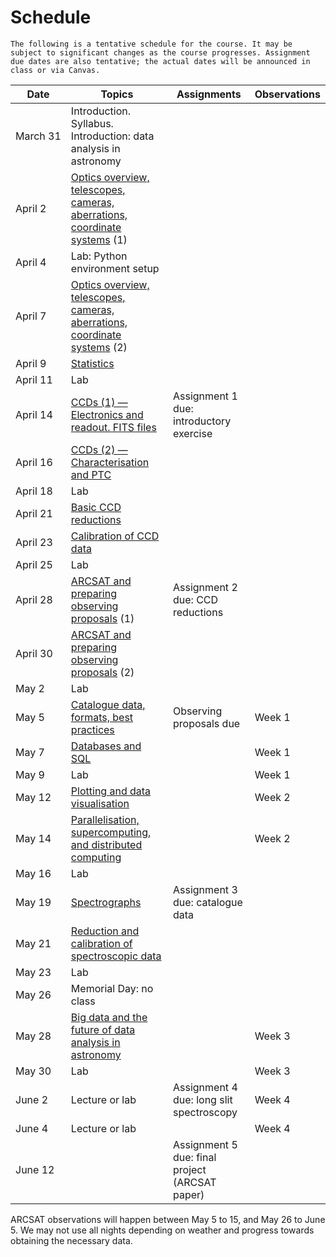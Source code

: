 # Schedule

```{caution}
The following is a tentative schedule for the course. It may be subject to significant changes as the course progresses. Assignment due dates are also tentative; the actual dates will be announced in class or via Canvas.
```

| Date          | Topics                                                                                                                        | Assignments                                    | Observations |
| ------------- | ----------------------------------------------------------------------------------------------------------------------------- | ---------------------------------------------- | ------------ |
| March&nbsp;31 | Introduction. Syllabus. <br>Introduction: data analysis in astronomy                                                          |
| April&nbsp;2  | [Optics overview, telescopes, cameras, aberrations, coordinate systems](./lecture_notes/intro_concepts/intro_concepts.md) (1) |                                                |              |
| April&nbsp;4  | Lab: Python environment setup                                                                                                 |                                                |              |
| April&nbsp;7  | [Optics overview, telescopes, cameras, aberrations, coordinate systems](./lecture_notes/intro_concepts/intro_concepts.md) (2) |                                                |              |
| April&nbsp;9  | [Statistics](./lecture_notes/statistics/statistics.md)                                                                        |                                                |              |
| April&nbsp;11 | Lab                                                                                                                           |                                                |              |
| April&nbsp;14 | [CCDs (1) — Electronics and readout. FITS files](./lecture_notes/ccds/ccds.md)                                                | Assignment 1 due: introductory exercise        |              |
| April&nbsp;16 | [CCDs (2) — Characterisation and PTC](./lecture_notes/ccds/ccds.md)                                                           |                                                |              |
| April&nbsp;18 | Lab                                                                                                                           |                                                |              |
| April&nbsp;21 | [Basic CCD reductions](./lecture_notes/ccd_reductions/ccd_reductions.md)                                                      |                                                |              |
| April&nbsp;23 | [Calibration of CCD data](./lecture_notes/ccd_calibration/ccd_calibration.md)                                                 |                                                |              |
| April&nbsp;25 | Lab                                                                                                                           |                                                |              |
| April&nbsp;28 | [ARCSAT and preparing observing proposals](./lecture_notes/arcsat_proposals/arcsat_proposals.md) (1)                          | Assignment 2 due: CCD reductions               |              |
| April&nbsp;30 | [ARCSAT and preparing observing proposals](./lecture_notes/arcsat_proposals/arcsat_proposals.md) (2)                          |                                                |              |
| May&nbsp;2    | Lab                                                                                                                           |                                                |              |
| May&nbsp;5    | [Catalogue data, formats, best practices](./lecture_notes/catalogue_data/catalogue_data.md)                                   | Observing proposals due                        | Week 1       |
| May&nbsp;7    | [Databases and SQL](./lecture_notes/databases/databases.md)                                                                   |                                                | Week 1       |
| May&nbsp;9    | Lab                                                                                                                           |                                                | Week 1       |
| May&nbsp;12   | [Plotting and data visualisation](./lecture_notes/data_visualisation/data_visualisation.md)                                   |                                                | Week 2       |
| May&nbsp;14   | [Parallelisation, supercomputing, and distributed computing](./lecture_notes/distributed_computing/distributed_computing.md)  |                                                | Week 2       |
| May&nbsp;16   | Lab                                                                                                                           |                                                |              |
| May&nbsp;19   | [Spectrographs](./lecture_notes/spectrographs/spectrographs.md)                                                               | Assignment 3 due: catalogue data               |              |
| May&nbsp;21   | [Reduction and calibration of spectroscopic data](./lecture_notes/spec_data_reduction/spec_data_reduction.md)                 |                                                |              |
| May&nbsp;23   | Lab                                                                                                                           |                                                |              |
| May&nbsp;26   | Memorial Day: no class                                                                                                        |                                                |              |
| May&nbsp;28   | [Big data and the future of data analysis in astronomy](./lecture_notes/big_data/big_data.md)                                 |                                                | Week 3       |
| May&nbsp;30   | Lab                                                                                                                           |                                                | Week 3       |
| June&nbsp;2   | Lecture or lab                                                                                                                | Assignment 4 due: long slit spectroscopy       | Week 4       |
| June&nbsp;4   | Lecture or lab                                                                                                                |                                                | Week 4       |
| June&nbsp;12  |                                                                                                                               | Assignment 5 due: final project (ARCSAT paper) |              |

ARCSAT observations will happen between May 5 to 15, and May 26 to June 5. We may not use all nights depending on weather and progress towards obtaining the necessary data.
